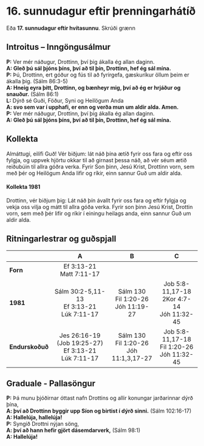# 16. sunnudagur eftir þrenningarhátíð 

Eða **17. sunnudagur eftir hvítasunnu**.
Skrúði grænn

## Introitus – Inngöngusálmur

**P:** Ver mér náðugur, Drottinn, því þig ákalla ég allan daginn.  
**A: Gleð þú sál þjóns þíns, því að til þín, Drottinn, hef ég sál mína.**  
**P:** Þú, Drottinn, ert góður og fús til að fyrirgefa, gæskuríkur öllum þeim er ákalla þig. (Sálm 86:3-5)  
**A: Hneig eyra þitt, Drottinn, og bænheyr mig, því að ég er hrjáður og snauður.** (Sálm 86:1)  
**L:** Dýrð sé Guði, Föður, Syni og Heilögum Anda  
**A: svo sem var í upphafi, er enn og verða mun um aldir alda. Amen.**  
**P:** Ver mér náðugur, Drottinn, því þig ákalla ég allan daginn.  
**A: Gleð þú sál þjóns þíns, því að til þín, Drottinn, hef ég sál mína.**  

## Kollekta

Almáttugi, eilífi Guð! Vér biðjum: lát náð þína ætíð fyrir oss fara og eftir oss fylgja, og uppvek hjörtu okkar til að girnast þessa náð, að vér séum ætið reiðubúin til allra góðra verka. Fyrir Son þinn, Jesú Krist, Drottinn vorn, sem með þér og Heilögum Anda lifir og ríkir, einn sannur Guð um aldir alda.

#### Kollekta 1981

Drottinn, vér biðjum þig: Lát náð þín ávallt fyrir oss fara og eftir fylgja og vekja oss vilja og mátt til allra góða verka. Fyrir son þinn Jesú Krist, Drottin vorn, sem með þér lifir og ríkir í einingu heilags anda, einn sannur Guð um aldir alda.

## Ritningarlestrar og guðspjall

| |**A**|**B**|**C**|
|:---|:---:|:---:|:---:|
|**Forn**|Ef 3:13-21<br>Matt 7:11-17<br> | <br> <br> | <br> <br> |
|**1981**|Sálm 30:2-5,11-13<br>Ef 3:13-21<br>Lúk 7:11-17|Sálm 130<br>Fil 1:20-26<br>Jóh 11:19-27|Job 5:8-11,17-18<br>2Kor 4:7-14<br>Jóh 11:32-45|
|**Endurskoðuð**|Jes 26:16-19 (Job 19:25-27)<br>Ef 3:13-21<br>Lúk 7:11-17|Sálm 130<br>Fil 1:20-26<br>Jóh 11:1,3,17-27|Job 5:8-11,17-18<br>Fil 1:20-26<br>Jóh 11:32-45|

## Graduale - Pallasöngur

**P:** Þá munu þjóðirnar óttast nafn Drottins og allir konungar jarðarinnar dýrð þína,  
**A: því að Drottinn byggir upp Síon og birtist í dýrð sinni.** (Sálm 102:16-17)  
**A: Hallelúja, hallelúja!**  
**P:** Syngið Drottni nýjan söng,  
**A: því að hann hefir gjört dásemdarverk,** (Sálm 98:1)  
**A: Hallelúja!**  